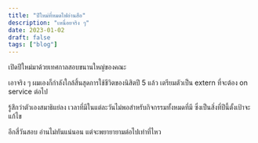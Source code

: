 ```yaml
---
title: "ปีใหม่ที่หมดไฟอ่านสือ"
description: "เหนื่อยจริง ๆ"
date: 2023-01-02
draft: false
tags: ["blog"]
---
```


เปิดปีใหม่มาด้วยเทศกาลสอบขนานใหญ่ของคณะ

เอาจริง ๆ ผมเองก็กำลังใกล้สิ้นสุดการใช้ชีวิตของนิสิตปี 5 แล้ว เตรียมตัวเป็น extern ที่จะต้อง on service ต่อไป

รู้สึกว่าตัวเองสมาธิแย่ลง เวลาที่มีในแต่ละวันไม่พอสำหรับกิจกรรมทั้งหมดที่มี ซึ่งเป็นสิ่งที่ปีนี้ตั้งเป้าจะแก้ไข

อีกสี่วันสอบ อ่านไม่ทันแน่นอน แต่จะพยายายามต่อไปเท่าที่ไหว